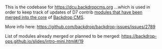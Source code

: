 This is the codebase for https://dcu.backdropcms.org ...which is used in order
to keep track of updates of D7 contrib [modules that have been merged into the
core](https://backdropcms.org/upgrade-from-drupal/features-added-core) of
[Backdrop CMS](https://backdropcms.org).

More info here: https://github.com/backdrop/backdrop-issues/issues/2789

List of modules already merged or planned to be merged:
https://backdrop-ops.github.io/slides/intro-mini.html#/19
